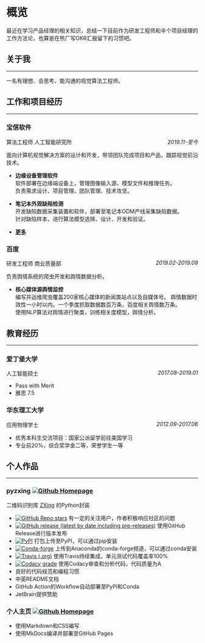 # 概览

最近在学习产品经理的相关知识，总结一下目前作为研发工程师和半个项目经理的工作方法论，也算是在熊厂写OKR汇报留下的习惯吧。

## 关于我

___
一名有理想、会思考、能沟通的视觉算法工程师。

## 工作和项目经历

___

### **宝信软件**

算法工程师 人工智能研究所 <span style="float:right;font-style: oblique;">2019.11-至今</span>

面向计算机视觉解决方案的设计和开发，带领团队完成项目和产品，跟踪视觉前沿技术。

- **边缘设备管理软件**  
  软件部署在边缘端设备上，管理图像输入源、模型文件和推理任务。   
  负责需求设计、项目管理、团队管理、技术攻坚。

- **笔记本外观缺陷检测**  
  开发缺陷数据采集装置和软件，部署至笔记本ODM产线采集缺陷数据。  
  针对缺陷样本，进行算法模型选择、设计、开发和验证。

- [**更多**](projects/more.md)

### **百度**

研发工程师 商业质量部 <span style="float:right;font-style: oblique;">2019.02-2019.09</span>

负责舆情系统的爬虫开发和舆情数据分析。

- **核心媒体源舆情监控**  
  编写并运维爬虫覆盖200家核心媒体的新闻类站点以及自媒体号。 舆情数据时效性一小时以内。一个季度抓取数据数百万条，百度相关舆情数万条。  
  使用NLP算法对舆情进行聚类，训练相关度模型，舆情分析。

## 教育经历

___

### **爱丁堡大学**

人工智能硕士 <span style="float:right;font-style: oblique;">2017.08-2019.01</span>

- Pass with Merit
- 雅思 7.5

### **华东理工大学**

应用物理学士 <span style="float:right;font-style: oblique;">2012.09-2017.06</font></span>

- 优秀本科生交流项目：国家公派留学前往美国学习
- 专业前20%，综合奖学金二等，荣誉学生一等

## 个人作品

___

### pyzxing [![Github Homepage](https://img.shields.io/badge/-Homepage-black?style=flat&logo=GitHub)](https://www.github.com/ChenjieXu/pyzxing)

二维码识别库 [ZXing](https://github.com/zxing/zxing/) 的Python封装

- [![GitHub Repo stars](https://img.shields.io/github/stars/ChenjieXu/pyzxing?style=social)](https://www.github.com/ChenjieXu/pyzxing)
  有一定的关注用户，作者积极响应社区的问题
- [![GitHub release (latest by date including pre-releases)](https://img.shields.io/github/v/release/chenjiexu/pyzxing?include_prereleases)](https://github.com/ChenjieXu/pyzxing/releases/latest)
  使用GitHub Release进行版本发布
- [![PyPI](https://img.shields.io/pypi/v/pyzxing)](https://pypi.org/project/pyzxing/)
  打包上传至PyPI，可以通过pip安装
- [![Conda-forge](https://img.shields.io/conda/vn/conda-forge/pyzxing)](https://anaconda.org/conda-forge/pyzxing)
  上传到Anaconda的conda-forge频道，可以通过conda安装
- [![Travis (.org)](https://img.shields.io/travis/ChenjieXu/pyzxing)](https://travis-ci.org/github/ChenjieXu/pyzxing)
  使用Travis持续集成，单元测试代码覆盖率100%
- [![Codacy grade](https://img.shields.io/codacy/grade/353f276d2073445aab7af3e32b0d503a)](https://www.codacy.com/manual/ChenjieXu/pyzxing)
  使用Codacy审查和分析代码，代码质量为A
- 良好的代码规范和编程习惯
- 中英README文档
- GitHub Action的Workflow自动部署至PyPI和Conda
- JetBrain提供赞助

### 个人主页 [![Github Homepage](https://img.shields.io/badge/-Homepage-black?style=flat&logo=GitHub)](https://www.github.com/ChenjieXu/ChenjieXu.github.io)

- 使用Markdown和CSS编写
- 使用MkDocs编译并部署至GitHub Pages
